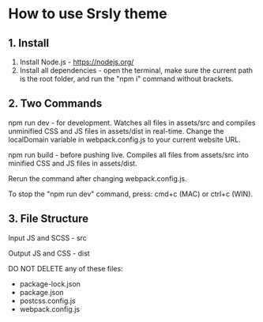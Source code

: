 # How to use Srsly theme

## 1. Install

1. Install Node.js - https://nodejs.org/
2. Install all dependencies - open the terminal, make sure the current path is the root folder, and run the "npm i" command without brackets.

## 2. Two Commands

npm run dev - for development. Watches all files in assets/src and compiles unminified CSS and JS files in assets/dist in real-time. Change the localDomain variable in webpack.config.js to your current website URL.

npm run build - before pushing live. Compiles all files from assets/src into minified CSS and JS files in assets/dist.

Rerun the command after changing webpack.config.js.

To stop the "npm run dev" command, press:
cmd+c (MAC) or ctrl+c (WIN).

## 3. File Structure

Input JS and SCSS - src

Output JS and CSS - dist

DO NOT DELETE any of these files:

- package-lock.json
- package.json
- postcss.config.js
- webpack.config.js
